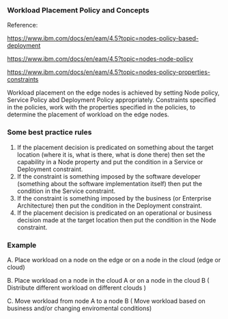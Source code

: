 ### Workload Placement Policy and Concepts

Reference: 

https://www.ibm.com/docs/en/eam/4.5?topic=nodes-policy-based-deployment

https://www.ibm.com/docs/en/eam/4.5?topic=nodes-node-policy

https://www.ibm.com/docs/en/eam/4.5?topic=nodes-policy-properties-constraints

Workload placement on the edge nodes is achieved by setting Node policy, Service Policy abd Deployment Policy appropriately. 
Constraints specified in the policies, work with the properties specified in the policies, to determine the placement of workload on the edge nodes.

### Some best practice rules

1. If the placement decision is predicated on something about the target location (where it is, what is there, what is done there) then set the capability in a Node property and put the condition in a Service or Deployment constraint.
2. If the constraint is something imposed by the software developer (something about the software implementation itself) then put the condition in the Service constraint.
3. If the constraint is something imposed by the business (or Enterprise Architecture) then put the condition in the Deployment constraint.
4. If the placement decision is predicated on an operational or business decision made at the target location then put the condition in the Node constraint.

### Example

A. Place workload on a node on the edge or on a node in the cloud (edge or cloud)
  
B. Place workload on a node in the cloud A or on a node in the cloud B ( Distribute different workload on different clouds )

C. Move workload from node A to a node B ( Move workload based on business and/or changing enviromental conditions)
